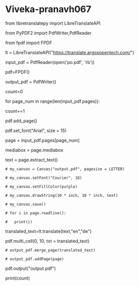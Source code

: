 # Viveka-pranavh067 
from libretranslatepy import LibreTranslateAPI

from PyPDF2 import PdfWriter,PdfReader

from fpdf import FPDF

lt = LibreTranslateAPI("https://translate.argosopentech.com/")

input_pdf = PdfReader(open('po.pdf', 'rb'))

pdf=FPDF()

output_pdf = PdfWriter()

count=0   

for page_num in range(len(input_pdf.pages)):

  count+=1

  pdf.add_page()

  pdf.set_font("Arial", size = 15)

  page = input_pdf.pages[page_num]

  mediabox = page.mediabox

  text = page.extract_text()

    

    # my_canvas = Canvas("output.pdf", pagesize = LETTER)  

    # my_canvas.setFont("Courier", 18)  

    # my_canvas.setFillColor(purple)  

    # my_canvas.drawString(10 * inch, 10 * inch, text)  

    # my_canvas.save()

    # for i in page.readline():

    #   print(i)

    

      

  translated_text=lt.translate(text,"en","de")

  pdf.multi_cell(0, 10, txt = translated_text)

    

    

    # output_pdf.merge_page(translated_text)

    # output_pdf.addPage(page)

pdf.output("output.pdf")

print(count)
